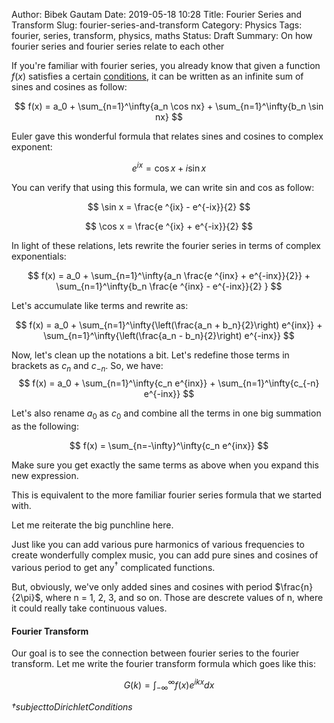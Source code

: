 Author: Bibek Gautam
Date: 2019-05-18 10:28
Title: Fourier Series and Transform
Slug: fourier-series-and-transform
Category: Physics
Tags: fourier, series, transform, physics, maths
Status: Draft
Summary: On how fourier series and fourier series relate to each other


If you're familiar with fourier series, you already know that given a function $f(x)$ satisfies a
certain [conditions](https://en.wikipedia.org/wiki/Dirichlet_conditions), it can be written as an infinite sum of sines and cosines as follow:

$$ f(x) = a_0 + \sum_{n=1}^\infty{a_n \cos nx} + \sum_{n=1}^\infty{b_n \sin nx} $$

Euler gave this wonderful formula that relates sines and cosines to complex exponent:

$$ e ^{ix} = \cos x + i \sin x $$

You can verify that using this formula, we can write sin and cos as follow:

$$ \sin x =  \frac{e ^{ix} - e^{-ix}}{2} $$

$$ \cos x =  \frac{e ^{ix} + e^{-ix}}{2} $$


In light of these relations, lets rewrite the fourier series in terms of complex exponentials:

$$ f(x) = a_0 + \sum_{n=1}^\infty{a_n \frac{e ^{inx} + e^{-inx}}{2}} + \sum_{n=1}^\infty{b_n \frac{e ^{inx} - e^{-inx}}{2} } $$

Let's accumulate like terms and rewrite as:

$$ f(x) = a_0 + \sum_{n=1}^\infty{\left(\frac{a_n + b_n}{2}\right) e^{inx}} + \sum_{n=1}^\infty{\left(\frac{a_n - b_n}{2}\right) e^{-inx}} $$

Now, let's clean up the notations a bit. Let's redefine those terms in brackets as $c_n$ and $c_{-n}$. So, we have:
$$ f(x) = a_0 + \sum_{n=1}^\infty{c_n e^{inx}} + \sum_{n=1}^\infty{c_{-n} e^{-inx}} $$

Let's also rename $a_0$ as $c_0$ and combine all the terms in one big summation as the following:

$$ f(x) = \sum_{n=-\infty}^\infty{c_n e^{inx}} $$

Make sure you get exactly the same terms as above when you expand this new expression.

This is equivalent to the more familiar fourier series formula that we started with.

Let me reiterate the big punchline here.

Just like you can add various pure harmonics of various frequencies to create wonderfully complex music, you can add pure sines and cosines of various period to get any$^\dagger$ complicated functions.

But, obviously, we've only added sines and cosines with period $\frac{n}{2\pi}$, where n = 1, 2, 3,
and so on. Those are descrete values of n, where it could really take continuous values.

#### Fourier Transform

Our goal is to see the connection between fourier series to the fourier transform. Let me write the
fourier transform formula which goes like this:

$$ G(k) = \int_{-\infty}^{\infty}{f(x)e^{ikx} dx} $$


*$\dagger subject to Dirichlet Conditions$*
